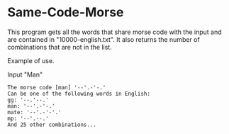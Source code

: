 # Same-Code-Morse
This program gets all the words that share morse code with the input and are contained in "10000-english.txt". It also returns the number of combinations that are not in the list.

Example of use.

Input "Man"
```
The morse code [man] '--'.-'-.' 
Can be one of the following words in English:
gg: '--.'--.'
man: '--'.-'-.'
mate: '--'.-'-'.'
mp: '--'.--.'
And 25 other combinations...
```
